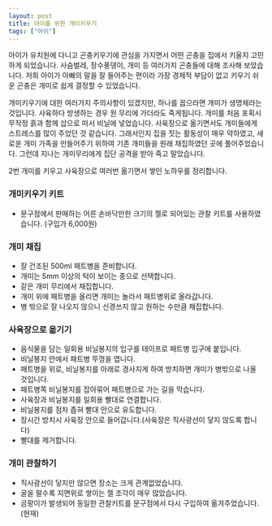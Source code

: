 ```yaml
---
layout: post
title: 아이를 위한 개미키우기
tags: ["아이"]
---
```


아이가 유치원에 다니고 곤충키우기에 관심을 가지면서 어떤 곤충을 집에서 키울지 고민하게 되었습니다. 사슴벌레, 장수풍뎅이, 개미 등 여러가지 곤충들에 대해 조사해 보았습니다. 저희 아이가 아빠의 말을 잘 들어주는 편이라 가장 경제적 부담이 없고 키우기 쉬운 곤충은 개미로 쉽게 결정할 수 있었습니다.

개미키우기에 대한 여러가지 주의사항이 있겠지만, 하나를 꼽으라면 개미가 생명체라는 것입니다. 사육하다 방생하는 경우 원 무리에 가더라도 죽게됩니다. 개미를 처음 포획시 무작정 흙과 함께 삽으로 떠서 비닐에 넣었습니다. 사육장으로 옮기면서도 개미들에게 스트레스를 많이 주었던 것 같습니다. 그래서인지 집을 짓는 활동성이 매우 약하였고, 새로운 개미 가족을 만들어주기 위하여 기존 개미들을 원래 채집하였던 곳에 풀어주었습니다. 그런데 지나는 개미무리에게 집단 공격을 받아 죽고 말았습니다.

2번 개미를 키우고 사육장으로 여러번 옮기면서 쌓인 노하우를 정리합니다.

### 개미키우기 키트

* 문구점에서 판매하는 어른 손바닥만한 크기의 젤로 되어있는 관찰 키트를 사용하였습니다. (구입가 6,000원)

### 개미 채집

* 잘 건조된 500ml 패트병을 준비합니다.
* 개미는 5mm 이상의 턱이 보이는 종으로 선택합니다.
* 같은 개미 무리에서 채집합니다.
* 개미 위에 패트병을 올리면 개미는 놀라서 패트병위로 올라갑니다.
* 병 밖으로 잘 나오지 않으니 신경쓰지 않고 원하는 수만큼 채집합니다.

### 사육장으로 옮기기

* 음식물을 담는 일회용 비닐봉지의 입구를 테이프로 패트병 입구에 붙입니다.
* 비닐봉지 안에서 패트병 뚜껑을 엽니다.
* 패트병을 위로, 비닐봉지를 아래로 경사지게 하여 방치하면 개미가 병밖으로 나올 것입니다.
* 패트병쪽 비닐봉지를 잡아묶어 패트병으로 가는 길을 막습니다.
* 사육장과 비닐봉지를 일회용 빨대로 연결합니다.
* 비닐봉지를 점차 좁혀 빨대 안으로 유도합니다.
* 장시간 방치시 사육장 안으로 들어갑니다.(사육장은 직사광선이 닿지 않도록 합니다)
* 빨대를 제거합니다.

### 개미 관찰하기

* 직사광선이 닿지만 않으면 장소는 크게 관계없었습니다.
* 굴을 팔수록 지면위로 쌓이는 젤 조각이 매우 많았습니다.
* 곰팡이가 발생되어 동일한 관찰키트를 문구점에서 다시 구입하여 옮겨주었습니다.(현재)

